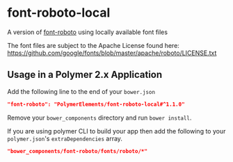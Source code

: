 # font-roboto-local

A version of [font-roboto](https://github.com/PolymerElements/font-roboto) using
locally available font files

The font files are subject to the Apache License found here: https://github.com/google/fonts/blob/master/apache/roboto/LICENSE.txt

## Usage in a Polymer 2.x Application

Add the following line to the end of your `bower.json`

```json
"font-roboto": "PolymerElements/font-roboto-local#^1.1.0"
```

Remove your `bower_components` directory and run `bower install`.

If you are using polymer CLI to build your app then add the following to your `polymer.json`'s `extraDependencies` array.

```json
"bower_components/font-roboto/fonts/roboto/*"
```

